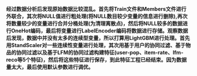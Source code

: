 #### 经过数据分析后发现原始数据比较混乱。首先将Train文件和Members文件进行外联合，其次将NULL值进行粗处理(将NULL数目较少变量的信息进行删除),再次将数量较少的变量进行合并分桶处理(为清理离散点)，然后将NULL较多的数据进行OneHot编码，最后将变量进行LabelEncoder编码将数据进行存储。观察数据后发现，数据中并没有太多的连续型变量，所以打算用LightGBM进行处理。首先用StandScaler对一些连续性变量进行处理，其次用基于用户的协同过滤、基于物品的协同过滤以及基于LFM的协同过滤构建特征(user-pop、item-rate、lfm-reco等5个特征)，然后将这些特征进行保存，到此特征工程已经结束。因为数据量太大，最后使用默认参数进行调优。
